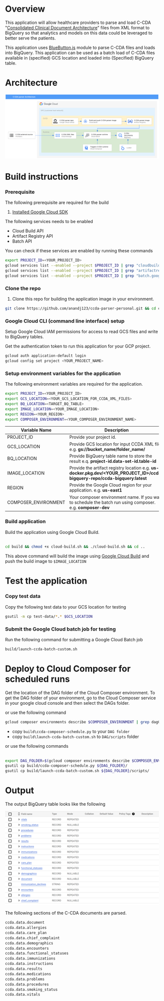 # Overview
This application will allow healthcare providers to parse and load C-CDA "[Consolidated Clinical Document Architecture](https://en.wikipedia.org/wiki/Consolidated_Clinical_Document_Architecture)"  files from XML format to BigQuery so that analytics and models on this data could be leveraged to better serve the patients.

This application uses [BlueButton.js](https://github.com/blue-button/bluebutton.js) module to parse C-CDA files and loads into BigQuery. This application can be used as a batch load of C-CDA files available in (specified) GCS location and loaded into (Specified) BigQuery table.

# Architecture

![Architecture](./img/arch.png)

# Build instructions
### Prerequisite
The following prerequisite are required for the build

1. [Installed Google Cloud SDK](https://cloud.google.com/sdk/docs/install)

The following services needs to be enabled
* Cloud Build API
* Artifact Registry API
* Batch API

You can check if these services are enabled by running these commands
```sh
export PROJECT_ID=<YOUR_PROJECT_ID>
gcloud services list --enabled --project $PROJECT_ID | grep "cloudbuild.googleapis.com"
gcloud services list --enabled --project $PROJECT_ID | grep "artifactregistry.googleapis.com"
gcloud services list --enabled --project $PROJECT_ID | grep "batch.googleapis.com"
```
### Clone the repo
1. Clone this repo for building the application image in your environment.

```sh
git clone https://github.com/anandj123/ccda-parser-personal.git && cd ccda-parser

```
### Google Cloud CLI (command line interface) setup
Setup Google Cloud IAM permissions for access to read GCS files and write to BigQuery tables.

Get the authentication token to run this application for your GCP project. 

```sh
gcloud auth application-default login
gcloud config set project <YOUR_PROJECT_NAME>
```

### Setup environment variables for the application

The following environment variables are required for the application.

```sh
export PROJECT_ID=<YOUR_PROJECT_ID>
export GCS_LOCATION=<YOUR_GCS_LOCATION_FOR_CCDA_XML_FILES>
export BQ_LOCATION=<TARGET_BQ_TABLE>
export IMAGE_LOCATION=<YOUR_IMAGE_LOCATION>
export REGION=<YOUR_REGION>
export COMPOSER_ENVIRONMENT=<YOUR_COMPOSER_ENVIRONMENT_NAME>
```
|Variable Name|Description|
|---|---|
|PROJECT_ID|Provide your project id. |
|GCS_LOCATION| Provide GCS location for input CCDA XML files e.g. **gs://bucket_name/folder_name/** |
|BQ_LOCATION| Provide BigQuery table name to store the result e.q. **project-id.data-set-id.table-id** |
|IMAGE_LOCATION|Provide the artifact registry location e.g. **us-docker.pkg.dev/<YOUR_PROJECT_ID>/ccda-bigquery-repo/ccda-bigquery:latest**|
|REGION|Provide the Google Cloud region for your application. e.g. **us-east1** |
|COMPOSER_ENVIRONMENT|Your composer environment name. If you want to schedule the batch run using composer. e.g. **composer-dev**|


### Build application
Build the application using Google Cloud Build.

```sh

cd build && chmod +x cloud-build.sh && ./cloud-build.sh && cd ..
```

This above command will build the image using [Google Cloud Build](https://cloud.google.com/build) and push the build image to ```$IMAGE_LOCATION```

# Test the application

### Copy test data
Copy the following test data to your GCS location for testing

```sh
gsutil -m cp test-data/*.* $GCS_LOCATION
```

### Submit the Google Cloud batch job for testing

Run the following command for submitting a Google Cloud Batch job

```sh
build/launch-ccda-batch-custom.sh 
```

# Deploy to Cloud Composer for scheduled runs

Get the location of the DAG folder of the Cloud Composer environment. To get the 
DAG folder of your environment, go to the Cloud Composer service in your google cloud console
and then select the DAGs folder.

or use the following command

```sh
gcloud composer environments describe $COMPOSER_ENVIRONMENT | grep dagGcsPrefix | awk -F 'dagGcsPrefix:' '{print $2}|xargs'
```

* copy ```build\ccda-composer-schedule.py``` to your ```DAG folder```
* copy ```build\launch-ccda-batch-custom.sh``` to ```DAG/scripts``` folder

or use the following commands

```sh

export DAG_FOLDER=$(gcloud composer environments describe $COMPOSER_ENVIRONMENT | grep dagGcsPrefix | awk -F 'dagGcsPrefix:' '{print $2}'|xargs)
gsutil cp build/ccda-composer-schedule.py ${DAG_FOLDER}/
gsutil cp build/launch-ccda-batch-custom.sh ${DAG_FOLDER}/scripts/

```

# Output

The output BigQuery table looks like the following

![BigQuery Table](./img/output.png)

The following sections of the C-CDA documents are parsed.
```sh
ccda.data.document
ccda.data.allergies
ccda.data.care_plan
ccda.data.chief_complaint
ccda.data.demographics
ccda.data.encounters
ccda.data.functional_statuses
ccda.data.immunizations
ccda.data.instructions
ccda.data.results
ccda.data.medications
ccda.data.problems
ccda.data.procedures
ccda.data.smoking_status
ccda.data.vitals
```

